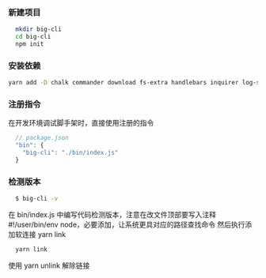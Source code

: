 
### 新建项目
```bash
  mkdir big-cli
  cd big-cli
  npm init
```

### 安装依赖
```bash
yarn add -D chalk commander download fs-extra handlebars inquirer log-symbols ora update-notifier

```

### 注册指令
在开发环境调试脚手架时，直接使用注册的指令
```js
  // package.json
  "bin": {
    "big-cli": "./bin/index.js"
  }
```

### 检测版本
```bash
  $ big-cli -v
```
在 bin/index.js 中编写代码检测版本，注意在改文件顶部要写入注释 #!/user/bin/env node，必要添加，让系统更具对应的路径查找命令
然后执行添加软连接 yarn link
```js
  yarn link
```
使用 yarn unlink 解除链接
